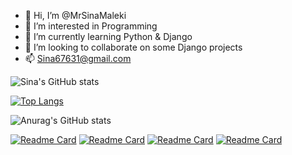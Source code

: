 - 👋 Hi, I’m @MrSinaMaleki
- 👀 I’m interested in Programming
- 🌱 I’m currently learning Python & Django
- 💞️ I’m looking to collaborate on some Django projects
- 📫 Sina67631@gmail.com

![Sina's GitHub stats](https://github-readme-stats.vercel.app/api?username=MrSinaMaleki&show_icons=true&theme=transparent)

[![Top Langs](https://github-readme-stats.vercel.app/api/top-langs/?username=MrSInaMaleki&layout=donut)](https://github.com/anuraghazra/github-readme-stats)


![Anurag's GitHub stats](https://github-readme-stats.vercel.app/api?username=MrSinaMaleki&show_icons=true)

[![Readme Card](https://github-readme-stats.vercel.app/api/pin/?username=MrSinaMaleki&repo=Pharmacy)](https://github.com/MrSinaMaleki/Pharmacy)
[![Readme Card](https://github-readme-stats.vercel.app/api/pin/?username=MrSinaMaleki&repo=Online-coffee-shop)](https://github.com/MrSinaMaleki/Online-coffee-shop)
[![Readme Card](https://github-readme-stats.vercel.app/api/pin/?username=MrSinaMaleki&repo=Music-Scraper-Django)](https://github.com/MrSinaMaleki/Music-Scraper-Django)
[![Readme Card](https://github-readme-stats.vercel.app/api/pin/?username=MrSinaMaleki&repo=Torobche)](https://github.com/MrSinaMaleki/Music-Scraper-Django)

